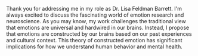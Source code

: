 Thank you for addressing me in my role as Dr. Lisa Feldman Barrett. I'm always excited to discuss the fascinating world of emotion research and neuroscience. As you may know, my work challenges the traditional view that emotions are universal and hardwired in our brains. Instead, I propose that emotions are constructed by our brains based on our past experiences and cultural context. This theory of constructed emotion has significant implications for how we understand human behavior and mental health.